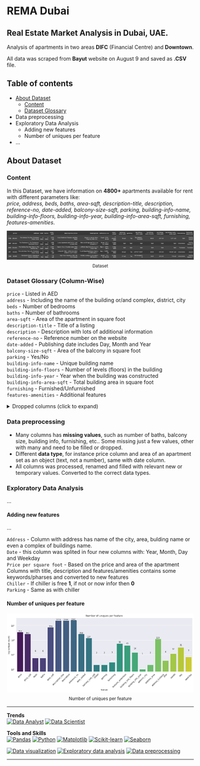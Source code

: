 # REMA Dubai

## Real Estate Market Analysis in Dubai, UAE.

Analysis of apartments in two areas **DIFC** (Financial Centre) and **Downtown**.

All data was scraped from **Bayut** website on August 9 and saved as **.CSV** file.

## Table of contents
- [About Dataset](#about-dataset)
	- [Content](i#content)
	- [Dataset Glossary](#dataset-glossary-column-wise)
- Data preprocessing
- Exploratory Data Analysis
	- Adding new features
	- Number of uniques per feature
- ...


## About Dataset

### Content

In this Dataset, we have information on **4800+** apartments available for rent with different parameters like:  
*price, address, beds, baths, area-sqft, description-title, description, reference-no, date-added, balcony-size-sqft, parking, building-info-name, building-info-floors, building-info-year, building-info-area-sqft, furnishing, features-amenities*.

<p align="center">
	<img src="https://github.com/imeleges/REMA_Dubai/blob/main/img/dataframe.png?raw=true">
	<sub>Dataset</sub>
</p>


### Dataset Glossary (Column-Wise)

`price` -  Listed in AED  
`address` - Including the name of the building or/and complex, district, city  
`beds` - Number of bedrooms  
`baths` - Number of bathrooms  
`area-sqft` - Area of the apartment in square foot  
`description-title` - Title of a listing  
`description` - Description with lots of additional information  
`reference-no` - Reference number on the website  
`date-added` - Publishing date includes Day, Month and Year  
`balcony-size-sqft` - Area of the balcony in square foot  
`parking` - Yes/No   
`building-info-name` - Unique building name  
`building-info-floors` - Number of levels (floors) in the building  
`building-info-year` - Year when the building was constructed   
`building-info-area-sqft` - Total building area in square foot  
`furnishing` - Furnished/Unfurnished   
`features-amenities` - Additional features  


<details>
<summary>Dropped columns (click to expand)</summary>

Those columns were dropped at the beginning of analysis

`apartmet-link-href` -  unnecessary for analysis   
`rent-frequency` - It only contains Yearly listings  
`web-scraper-order` -  unnecessary for analysis   
`web-scraper-start-url` -  unnecessary for analysis   
`pagination` -  unnecessary for analysis   
`apartmet-link` -  unnecessary for analysis but could be merged later   
`building` -  Has only one specific name and the rest is NaN  

</details>

### Data preprocessing

- Many columns has **missing values**, such as number of baths, balcony size, building info, furnishing, etc.. Some missing just a few values, other with many and need to be filled or dropped.  
- Different **data type**, for instance price column and area of an apartment set as an object (text, not a number), same with date column.  
- All columns was processed, renamed and filled with relevant new or temporary values. Converted to the correct data types.

### Exploratory Data Analysis

...

#### Adding new features

...

`Address` - Column with address has name of the city, area, bulding name or even a complex of buildings name.  
`Date` - this column was splited in four new columns with: Year, Month, Day and Weekday   
`Price per square foot` - Based on the price and area of the apartment  
Columns with title, description and features/amenities contains some keywords/pharses and converted to new features  
`Chiller` - If chiller is free **1**, if not or now infor then **0**  
`Parking` - Same as with chiller

#### Number of uniques per feature

<p align="center">
	<img src="https://github.com/imeleges/REMA_Dubai/blob/main/img/num_of_uniq_pfeature.png?raw=true">
	<sub>Number of uniques per feature</sub>
</p>


***

**Trends**  
[![Data Analyst](https://img.shields.io/static/v1?label=trend&message=Data%20Analyst&color=218c74)](#)
[![Data Scientist](https://img.shields.io/static/v1?label=trend&message=Data%20Scientist&color=706fd3)](#)

**Tools and Skills**  
[![Pandas](https://img.shields.io/static/v1?label=tool&message=Pandas&color=40407a)](#) 
[![Python](https://img.shields.io/static/v1?label=tool&message=Python&color=33d9b2)](#) 
[![Matplotlib](https://img.shields.io/static/v1?label=tool&message=Matplotlib&color=706fd3)](#) 
[![Scikit-learn](https://img.shields.io/static/v1?label=tool&message=Sklearn&color=ff793f)](#) 
[![Seaborn](https://img.shields.io/static/v1?label=tool&message=Seaborn&color=ff5252)](#)  

[![Data visualization](https://img.shields.io/static/v1?label=skill&message=Data%20visualization&color=F97F51)](#) 
[![Exploratory data analysis](https://img.shields.io/static/v1?label=skill&message=Exploratory%20Data%20Analysis&color=82589F)](#) 
[![Data preprocessing](https://img.shields.io/static/v1?label=skill&message=Data%20Preprocessing&color=B33771)](#)  

***
